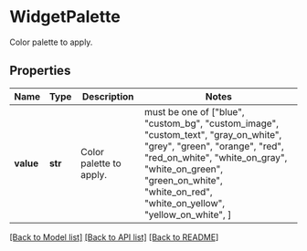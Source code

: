 # WidgetPalette

Color palette to apply.
## Properties
Name | Type | Description | Notes
------------ | ------------- | ------------- | -------------
**value** | **str** | Color palette to apply. |  must be one of ["blue", "custom_bg", "custom_image", "custom_text", "gray_on_white", "grey", "green", "orange", "red", "red_on_white", "white_on_gray", "white_on_green", "green_on_white", "white_on_red", "white_on_yellow", "yellow_on_white", ]

[[Back to Model list]](README.md#documentation-for-models) [[Back to API list]](README.md#documentation-for-api-endpoints) [[Back to README]](README.md)



